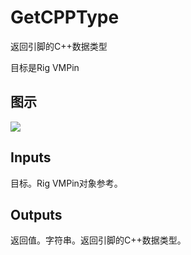 # GetCPPType

返回引脚的C++数据类型

目标是Rig VMPin

## 图示

![]($-20221218-20454792.png)

## Inputs

目标。Rig VMPin对象参考。  

## Outputs

返回值。字符串。返回引脚的C++数据类型。
